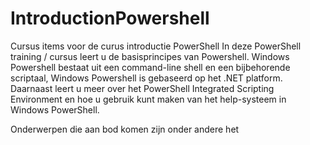 # IntroductionPowershell

Cursus items voor de curus introductie PowerShell
In deze PowerShell training / cursus leert u de basisprincipes van Powershell. Windows Powershell bestaat uit een command-line shell en een bijbehorende scriptaal, Windows Powershell is gebaseerd op het .NET platform. Daarnaast leert u meer over het PowerShell Integrated Scripting Environment en hoe u gebruik kunt maken van het help-systeem in Windows PowerShell.

Onderwerpen die aan bod komen zijn onder andere het 
